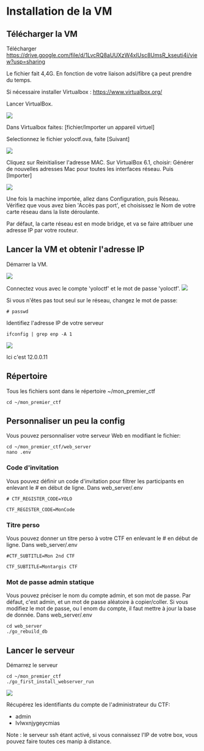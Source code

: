 
# Installation de la VM 

## Télécharger la VM


Télécharger https://drive.google.com/file/d/1LvcRQ8aUUXzW4xIUsc8UmsR_kseuti4i/view?usp=sharing

Le fichier fait 4,4G. En fonction de votre liaison adsl/fibre ça peut prendre du temps.

Si nécessaire installer Virtualbox : https://www.virtualbox.org/

Lancer VirtualBox.

![](screenshot/vbox_importer.jpg)

Dans Virtualbox faites: [fichier/Importer un appareil virtuel]

Selectionnez le fichier yoloctf.ova, faite [Suivant]

![](screenshot/vbox_param.jpg)

Cliquez sur Reinitialiser l'adresse MAC.
Sur VirtualBox 6.1, choisir: Générer de nouvelles adresses Mac pour toutes les interfaces réseau.
Puis [Importer]

![](screenshot/vbox_importation.jpg)


Une fois la machine importée, allez dans Configuration, puis Réseau.
Vérifiez que vous avez bien 'Accès pas port', et choisissez le Nom de votre carte réseau dans la liste déroulante.

Par défaut, la carte réseau est en mode bridge, et va se faire attribuer une adresse IP par votre routeur.

## Lancer la VM et obtenir l'adresse IP

Démarrer la VM.

![](screenshot/VM_ready.jpg)

Connectez vous avec le compte 'yoloctf' et le mot de passe 'yoloctf'.
![](screenshot/VM_logged.jpg)

Si vous n'êtes pas tout seul sur le réseau, changez le mot de passe:
```
# passwd
```

Identifiez l'adresse IP de votre serveur
```
ifconfig | grep enp -A 1
```
![](screenshot/VM_ip.jpg)

Ici c'est 12.0.0.11

## Répertoire

Tous les fichiers sont dans le répertoire ~/mon_premier_ctf
```
cd ~/mon_premier_ctf
```

## Personnaliser un peu la config

Vous pouvez personnaliser votre serveur Web en modifiant le fichier:
```
cd ~/mon_premier_ctf/web_server
nano .env
```

### Code d'invitation 

Vous pouvez définir un code d'invitation pour filtrer les participants en enlevant le # en début de ligne.
Dans web_server/.env
```
# CTF_REGISTER_CODE=YOLO
```
```
CTF_REGISTER_CODE=MonCode
```


### Titre perso
Vous pouvez donner un titre perso à votre CTF en enlevant le # en début de ligne.
Dans web_server/.env
```
#CTF_SUBTITLE=Mon 2nd CTF
```
```
CTF_SUBTITLE=Montargis CTF
```

### Mot de passe admin statique 
Vous pouvez préciser le nom du compte admin, et son mot de passe.
Par défaut, c'est admin, et un mot de passe aléatoire à copier/coller.
Si vous modifiez le mot de passe, ou l enom du compte, il faut mettre à jour la base de donnée.
Dans web_server/.env
```
cd web_server 
./go_rebuild_db
```


## Lancer le serveur

Démarrez le serveur
```
cd ~/mon_premier_ctf
./go_first_install_webserver_run
```
![](screenshot/VM_running.jpg)

Récupérez les identifiants du compte de l'administrateur du CTF:
- admin
- lvlwxnjygeycmias


Note : le serveur ssh étant activé, si vous connaissez l'IP de votre box, vous pouvez faire toutes ces manip à distance.
